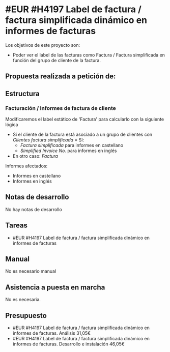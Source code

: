 # #EUR #H4197 Label de factura / factura simplificada dinámico en informes de facturas

Los objetivos de este proyecto son:
+ Poder ver el label de las facturas como Factura / Factura simplificada en función del grupo de cliente de la factura.

## Propuesta realizada a petición de:


## Estructura

### Facturación / Informes de factura de cliente
Modificaremos el label estático de 'Factura' para calcularlo con la siguiente lógica
+ Si el cliente de la factura está asociado a un grupo de clientes con _Clientes factura simplificada_ = Sí:
    + _Factura simplificada_ para informes en castellano
    + _Simplified Invoice No._ para informes en inglés
+ En otro caso: _Factura_

Informes afectados:
+ Informes en castellano
+ Informes en inglés


## Notas de desarrollo
No hay notas de desarrollo

## Tareas
* #EUR #H4197 Label de factura / factura simplificada dinámico en informes de facturas

## Manual
No es necesario manual

## Asistencia a puesta en marcha
No es necesaria.

## Presupuesto
* #EUR #H4197 Label de factura / factura simplificada dinámico en informes de facturas. Análisis 31,05€
* #EUR #H4197 Label de factura / factura simplificada dinámico en informes de facturas. Desarrollo e instalación 46,05€
